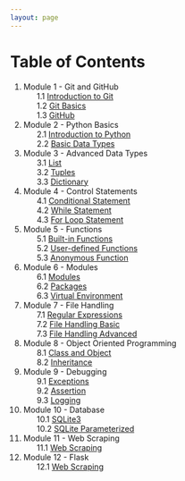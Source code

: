 ```yaml
---
layout: page
---
```


# Table of Contents

<ol>

<li>
    Module 1 - Git and GitHub
    <ul type='none'>
        <li> 1.1 <a href="../module/1/git"> Introduction to Git </a></li>
        <li> 1.2 <a href="../module/1/git-basics"> Git Basics </a></li>
        <li> 1.3 <a href="../module/1/github"> GitHub </a></li>
    </ul>
</li>

<li>
    Module 2 - Python Basics
    <ul type='none'>
        <li> 2.1 <a href="../module/2/python"> Introduction to Python </a></li>
        <li> 2.2 <a href="../module/2/basic-datatypes"> Basic Data Types </a></li>
    </ul>
</li>

<li>
    Module 3 - Advanced Data Types
    <ul type='none'>
        <li> 3.1 <a href="../module/3/list"> List </a></li>
        <li> 3.2 <a href="../module/3/tuples"> Tuples </a></li>
        <li> 3.3 <a href="../module/3/dictionary"> Dictionary </a></li>
    </ul>
</li>

<li>
    Module 4 - Control Statements
    <ul type='none'>
        <li> 4.1 <a href="../module/4/conditional-statement"> Conditional Statement </a></li>
        <li> 4.2 <a href="../module/4/while-statement"> While Statement </a></li>
        <li> 4.3 <a href="../module/4/for-loop-statement"> For Loop Statement </a></li>
    </ul>
</li>

<li>
    Module 5 - Functions
    <ul type='none'>
        <li> 5.1 <a href="../module/5/built-in-functions"> Built-in Functions </a></li>
        <li> 5.2 <a href="../module/5/user-defined-functions"> User-defined Functions </a></li>
        <li> 5.3 <a href="../module/5/anonymous-function"> Anonymous Function </a></li>
    </ul>
</li>

<li>
    Module 6 - Modules
    <ul type='none'>
        <li> 6.1 <a href="../module/6/modules"> Modules </a></li>
        <li> 6.2 <a href="../module/6/packages"> Packages </a></li>
        <li> 6.3 <a href="../module/6/virtual-environment"> Virtual Environment </a></li>
    </ul>
</li>

<li>
    Module 7 - File Handling
    <ul type='none'>
        <li> 7.1 <a href="../module/7/regular-expressions"> Regular Expressions </a></li>
        <li> 7.2 <a href="../module/7/file-handling-basic"> File Handling Basic </a></li>
        <li> 7.3 <a href="../module/7/file-handling-advanced"> File Handling Advanced </a></li>
    </ul>
</li>

<li>
    Module 8 - Object Oriented Programming
    <ul type='none'>
        <li> 8.1 <a href="../module/8/class-and-object"> Class and Object </a></li>
        <li> 8.2 <a href="../module/8/inheritance"> Inheritance </a></li>
    </ul>
</li>

<li>
    Module 9 - Debugging
    <ul type='none'>
        <li> 9.1 <a href="../module/9/exceptions"> Exceptions </a></li>
        <li> 9.2 <a href="../module/9/assertion"> Assertion </a></li>
        <li> 9.3 <a href="../module/9/logging"> Logging </a></li>
    </ul>
</li>


<li>
    Module 10 - Database
    <ul type='none'>
        <li> 10.1 <a href="../module/10/sqlite3"> SQLite3 </a></li>
        <li> 10.2 <a href="../module/10/sqlite3-parameterized"> SQLite Parameterized </a></li>
    </ul>
</li>

<li>
    Module 11 - Web Scraping
    <ul type='none'>
        <li> 11.1 <a href="../module/11/web-scraping"> Web Scraping </a></li>
    </ul>
</li>

<li>
    Module 12 - Flask
    <ul type='none'>
        <li> 12.1 <a href="../module/12/flask"> Web Scraping </a></li>
    </ul>
</li>